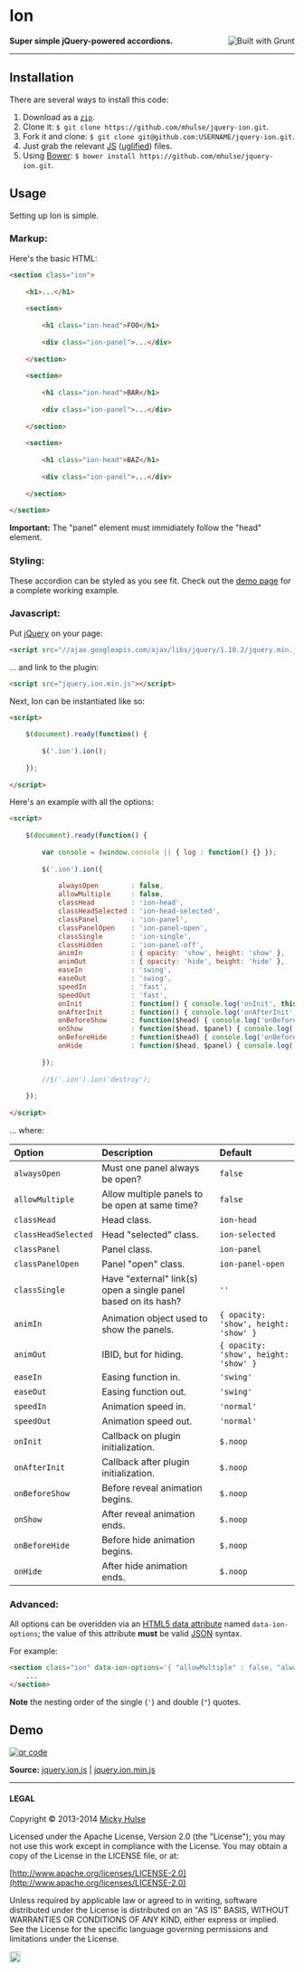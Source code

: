 # Ion

<a href="http://gruntjs.com/" title="Built with Grunt"><img src="https://cdn.gruntjs.com/builtwith.png" alt="Built with Grunt" align="right"></a>

**Super simple jQuery-powered accordions.**

---

## Installation

There are several ways to install this code:

1. Download as a [`zip`](https://github.com/mhulse/jquery-ion/archive/gh-pages.zip).
1. Clone it: `$ git clone https://github.com/mhulse/jquery-ion.git`.
1. Fork it and clone: `$ git clone git@github.com:USERNAME/jquery-ion.git`.
1. Just grab the relevant [JS](https://raw.github.com/mhulse/jquery-ion/gh-pages/ion/jquery.ion.js) ([uglified](https://raw.github.com/mhulse/jquery-ion/gh-pages/ion/jquery.ion.min.js)) files.
1. Using [Bower](http://bower.io/): `$ bower install https://github.com/mhulse/jquery-ion.git`.

## Usage

Setting up Ion is simple.

### Markup:

Here's the basic HTML:

```html
<section class="ion">
	
	<h1>...</h1>
	
	<section>
		
		<h1 class="ion-head">FOO</h1>
		
		<div class="ion-panel">...</div>
		
	</section>
	
	<section>
		
		<h1 class="ion-head">BAR</h1>
		
		<div class="ion-panel">...</div>
		
	</section>
	
	<section>
		
		<h1 class="ion-head">BAZ</h1>
		
		<div class="ion-panel">...</div>
		
	</section>
	
</section>
```

**Important:** The "panel" element must immidiately follow the "head" element.

### Styling:

These accordion can be styled as you see fit. Check out the [demo page](http://mhulse.github.com/jquery-ion/demo/) for a complete working example.

### Javascript:

Put [jQuery](http://jquery.com/) on your page:

```html
<script src="//ajax.googleapis.com/ajax/libs/jquery/1.10.2/jquery.min.js"></script>
```

... and link to the plugin:

```html
<script src="jquery.ion.min.js"></script>
```

Next, Ion can be instantiated like so:

```html
<script>
	
	$(document).ready(function() {
		
		$('.ion').ion();
		
	});
	
</script>
```

Here's an example with all the options:

```html
<script>
	
	$(document).ready(function() {
		
		var console = (window.console || { log : function() {} });
		
		$('.ion').ion({
			
			alwaysOpen        : false,
			allowMultiple     : false,
			classHead         : 'ion-head',
			classHeadSelected : 'ion-head-selected',
			classPanel        : 'ion-panel',
			classPanelOpen    : 'ion-panel-open',
			classSingle       : 'ion-single',
			classHidden       : 'ion-panel-off',
			animIn            : { opacity: 'show', height: 'show' },
			animOut           : { opacity: 'hide', height: 'hide' },
			easeIn            : 'swing',
			easeOut           : 'swing',
			speedIn           : 'fast',
			speedOut          : 'fast',
			onInit            : function() { console.log('onInit', this) },
			onAfterInit       : function() { console.log('onAfterInit', this) },
			onBeforeShow      : function($head) { console.log('onBeforeShow', this, $head) },
			onShow            : function($head, $panel) { console.log('onShow', this, $head, $panel) },
			onBeforeHide      : function($head) { console.log('onBeforeHide', this, $head) },
			onHide            : function($head, $panel) { console.log('onHide', this, $head, $panel) }
			
		});
		
		//$('.ion').ion('destroy');
		
	});
	
</script>
```

… where:

Option | Description | Default
:-- | :-- | :--
`alwaysOpen` | Must one panel always be open? | `false`
`allowMultiple` | Allow multiple panels to be open at same time? | `false`
`classHead` | Head class. | `ion-head`
`classHeadSelected` | Head "selected" class. | `ion-selected`
`classPanel` | Panel class. | `ion-panel`
`classPanelOpen` | Panel "open" class. | `ion-panel-open`
`classSingle` | Have "external" link(s) open a single panel based on its hash? | `''`
`animIn` |  Animation object used to show the panels. | `{ opacity: 'show', height: 'show' }`
`animOut` | IBID, but for hiding. | `{ opacity: 'show', height: 'show' }`
`easeIn` | Easing function in. | `'swing'`
`easeOut` | Easing function out. | `'swing'`
`speedIn` | Animation speed in. | `'normal'`
`speedOut` | Animation speed out. | `'normal'`
`onInit` | Callback on plugin initialization. | `$.noop`
`onAfterInit` | Callback after plugin initialization. | `$.noop`
`onBeforeShow` | Before reveal animation begins. | `$.noop`
`onShow` | After reveal animation ends. | `$.noop`
`onBeforeHide` | Before hide animation begins. | `$.noop`
`onHide` | After hide animation ends. | `$.noop`

### Advanced:

All options can be overidden via an [HTML5 data attribute](https://developer.mozilla.org/en-US/docs/Web/Guide/HTML/Using_data_attributes) named `data-ion-options`; the value of this attribute **must** be valid [JSON](http://json.org/) syntax.

For example:

```html
<section class="ion" data-ion-options='{ "allowMultiple" : false, "alwaysOpen" : true }'>
	...
</section>
```

**Note** the nesting order of the single (`'`) and double (`"`) quotes.

## Demo

[![qr code](http://chart.apis.google.com/chart?cht=qr&chl=https://github.com/mhulse/jquery-ion/&chs=240x240)](http://mhulse.github.com/jquery-ion/demo/)

**Source:** [jquery.ion.js](https://raw.github.com/mhulse/jquery-ion/gh-pages/ion/jquery.ion.js) | [jquery.ion.min.js](https://raw.github.com/mhulse/jquery-ion/gh-pages/ion/jquery.ion.min.js)

---

#### LEGAL

Copyright &copy; 2013-2014 [Micky Hulse](http://mky.io)

Licensed under the Apache License, Version 2.0 (the "License"); you may not use this work except in compliance with the License. You may obtain a copy of the License in the LICENSE file, or at:

[http://www.apache.org/licenses/LICENSE-2.0](http://www.apache.org/licenses/LICENSE-2.0)

Unless required by applicable law or agreed to in writing, software distributed under the License is distributed on an "AS IS" BASIS, WITHOUT WARRANTIES OR CONDITIONS OF ANY KIND, either express or implied. See the License for the specific language governing permissions and limitations under the License.

<img width="20" height="20" align="absmiddle" src="https://github.global.ssl.fastly.net/images/icons/emoji/octocat.png" alt=":octocat:" title=":octocat:" class="emoji">
